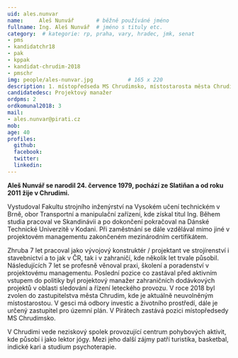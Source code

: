 ```yaml
---
uid: ales.nunvar
name:     Aleš Nunvář		# běžně používáné jméno
fullname: Ing. Aleš Nunvář	# jméno s tituly etc.
category:  # kategorie: rp, praha, vary, hradec, jmk, senat
- pms
- kandidatchr18
- pak
- kppak
- kandidat-chrudim-2018
- pmschr
img: people/ales-nunvar.jpg           # 165 x 220
description: 1. místopředseda MS Chrudimsko, místostarosta města Chrudim
candidatedesc: Projektový manažer 
ordpms: 2
ordkomunal2018: 3
mail:
- ales.nunvar@pirati.cz
mob: 
age: 40
profiles:
  github: 
  facebook: 
  twitter:
  linkedin:
---
```

**Aleš Nunvář se narodil 24. července 1979, pochází ze Slatiňan a od roku 2011 žije v Chrudimi.**


Vystudoval Fakultu strojního inženýrství na Vysokém učení technickém v Brně, obor Transportní a manipulační zařízení, kde získal titul Ing. Během studia pracoval ve Skandinávii a po dokončení pokračoval na Dánské Technické Univerzitě v Kodani. Při zaměstnání se dále vzdělával mimo jiné v projektovém managementu zakončeném mezinárodním certifikátem.


Zhruba 7 let pracoval jako vývojový konstruktér / projektant ve strojírenství i stavebnictví a to jak v ČR, tak i v zahraničí, kde několik let trvale působil. Následujících 7 let se profesně věnoval praxi, školení a poradenství v projektovému managementu. Poslední pozice co zastával před aktivním vstupem do politiky byl projektový manažer zahraničních dodávkových projektů v oblasti sledování a řízení leteckého provozu. V roce 2018 byl zvolen do zastupitelstva města Chrudim, kde je aktuálně neuvolněným místostarostou. V gesci má odbory investic a životního prostředí, dále je určený zastupitel pro územní plán. V Pirátech zastává pozici místopředsedy MS Chrudimsko.


V Chrudimi vede neziskový spolek provozující centrum pohybových aktivit, kde působí i jako lektor jógy. Mezi jeho další zájmy patří turistika, basketbal, indické kari a studium psychoterapie.
